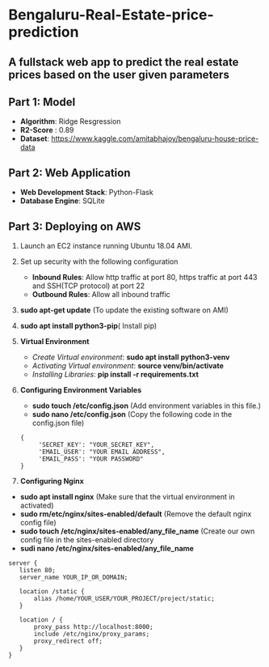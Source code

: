 # Bengaluru-Real-Estate-price-prediction
## A fullstack web app to predict the real estate prices based on the user given parameters

## Part 1: Model

* **Algorithm**: Ridge Resgression
* **R2-Score** : 0.89
* **Dataset**: https://www.kaggle.com/amitabhajoy/bengaluru-house-price-data

## Part 2: Web Application

* **Web Development Stack**: Python-Flask
* **Database Engine**: SQLite

## Part 3: Deploying on AWS

1. Launch an EC2 instance running Ubuntu 18.04 AMI.
2. Set up security with the following configuration
     * **Inbound Rules**: Allow http traffic at port 80, https traffic at port 443 and SSH(TCP protocol)  at port 22
     * **Outbound Rules**: Allow all inbound traffic
2. **sudo apt-get update** (To update the existing software on AMI)
3. **sudo apt install python3-pip**( Install pip)
4. **Virtual Environment**
      * *Create Virtual environment*: **sudo apt install python3-venv**
      * *Activating Virtual environment*: **source venv/bin/activate**
      * *Installing Libraries*: **pip install -r requirements.txt**
      
 5. **Configuring Environment Variables**
     * **sudo touch /etc/config.json** (Add environment variables in this file.)
     * **sudo nano /etc/config.json**  (Copy the following code in the config.json file)
     ```
     {
          'SECRET_KEY': "YOUR_SECRET_KEY",
          'EMAIL_USER': "YOUR EMAIL ADDRESS",
          'EMAIL_PASS': "YOUR PASSWORD"
     }
     ```
 6. **Configuring Nginx**
 * **sudo apt install nginx** (Make sure that the virtual environment in activated)
 * **sudo rm/etc/nginx/sites-enabled/default** (Remove the default nginx config file)
 * **sudo touch /etc/nginx/sites-enabled/any_file_name** (Create our own config file in the sites-enabled directory
 * **sudi nano /etc/nginx/sites-enabled/any_file_name** 
 ```
 server {
    listen 80;
    server_name YOUR_IP_OR_DOMAIN;

    location /static {
        alias /home/YOUR_USER/YOUR_PROJECT/project/static;
    }

    location / {
        proxy_pass http://localhost:8000;
        include /etc/nginx/proxy_params;
        proxy_redirect off;
    }
}
 ```
 
